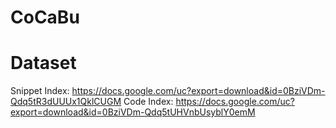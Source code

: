 # CoCaBu
# Dataset
Snippet Index: https://docs.google.com/uc?export=download&id=0BziVDm-Qdq5tR3dUUUx1QklCUGM
Code Index: https://docs.google.com/uc?export=download&id=0BziVDm-Qdq5tUHVnbUsyblY0emM 